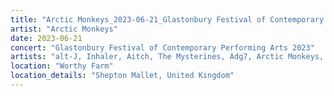 ```yaml
---
title: "Arctic Monkeys_2023-06-21_Glastonbury Festival of Contemporary Performing Arts 2023"
artist: "Arctic Monkeys"
date: 2023-06-21
concert: "Glastonbury Festival of Contemporary Performing Arts 2023"
artists: "alt-J, Inhaler, Aitch, The Mysterines, Adg7, Arctic Monkeys, The Hives"
location: "Worthy Farm"
location_details: "Shepton Mallet, United Kingdom"
---
```

